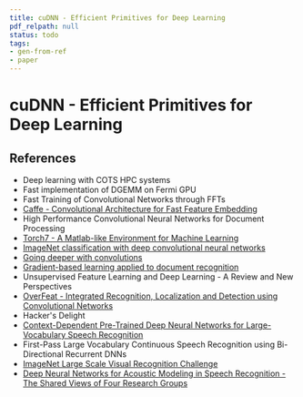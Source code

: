 ```yaml
---
title: cuDNN - Efficient Primitives for Deep Learning
pdf_relpath: null
status: todo
tags:
- gen-from-ref
- paper
---
```


# cuDNN - Efficient Primitives for Deep Learning

## References

- Deep learning with COTS HPC systems
- Fast implementation of DGEMM on Fermi GPU
- Fast Training of Convolutional Networks through FFTs
- [Caffe - Convolutional Architecture for Fast Feature Embedding](./caffe-convolutional-architecture-for-fast-feature-embedding.md)
- High Performance Convolutional Neural Networks for Document Processing
- [Torch7 - A Matlab-like Environment for Machine Learning](./torch7-a-matlab-like-environment-for-machine-learning.md)
- [ImageNet classification with deep convolutional neural networks](./imagenet-classification-with-deep-convolutional-neural-networks.md)
- [Going deeper with convolutions](./going-deeper-with-convolutions.md)
- [Gradient-based learning applied to document recognition](./gradient-based-learning-applied-to-document-recognition.md)
- Unsupervised Feature Learning and Deep Learning - A Review and New Perspectives
- [OverFeat - Integrated Recognition, Localization and Detection using Convolutional Networks](./overfeat-integrated-recognition-localization-and-detection-using-convolutional-networks.md)
- Hacker's Delight
- [Context-Dependent Pre-Trained Deep Neural Networks for Large-Vocabulary Speech Recognition](./context-dependent-pre-trained-deep-neural-networks-for-large-vocabulary-speech-recognition.md)
- First-Pass Large Vocabulary Continuous Speech Recognition using Bi-Directional Recurrent DNNs
- [ImageNet Large Scale Visual Recognition Challenge](./imagenet-large-scale-visual-recognition-challenge.md)
- [Deep Neural Networks for Acoustic Modeling in Speech Recognition - The Shared Views of Four Research Groups](./deep-neural-networks-for-acoustic-modeling-in-speech-recognition-the-shared-views-of-four-research-groups.md)
